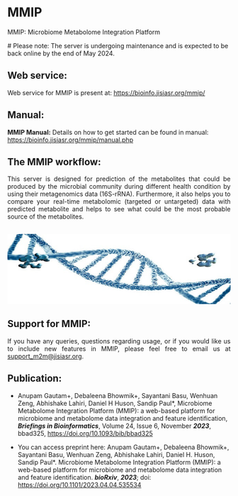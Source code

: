 # MMIP 
MMIP: Microbiome Metabolome Integration Platform

#<span color="red"> Please note: The server is undergoing maintenance and is expected to be back online by the end of May 2024.</span>

## Web service:  

Web service for MMIP is present at: https://bioinfo.jisiasr.org/mmip/  


## Manual:  

<b>MMIP Manual:</b> Details on how to get started can be found in manual: https://bioinfo.jisiasr.org/mmip/manual.php


## The MMIP workflow:
<div align="justify">This server is designed for prediction of the metabolites that could be produced by the microbial community during different health condition by using their metagenomics data (16S-rRNA). Furthermore, it also helps you to compare your real-time metabolomic (targeted or untargeted) data with predicted metabolite and helps to see what could be the most probable source of the metabolites.</div> <br>


<p align="center"><img src="img/img.jpg" alt="Logo"></p>


##  Support for MMIP:
<div align="justify">If you have any queries, questions regarding usage, or if you would like us to include new features in MMIP, please feel free to email us at <a href="mailto:support_m2m@csiriicb.res.in" target="_blank" rel="noopener noreferrer">support_m2m@jisiasr.org</a>.</div> 

## Publication: 

- Anupam Gautam+, Debaleena Bhowmik+, Sayantani Basu, Wenhuan Zeng, Abhishake Lahiri, Daniel H Huson, Sandip Paul*, Microbiome Metabolome Integration 
Platform (MMIP): a web-based platform for microbiome and metabolome data integration and feature identification, ***Briefings in Bioinformatics***, Volume 
24, Issue 6, November ***2023***, bbad325, https://doi.org/10.1093/bib/bbad325


- You can access preprint here: Anupam Gautam+, Debaleena Bhowmik+, Sayantani Basu, Wenhuan Zeng, Abhishake Lahiri, Daniel H. Huson, Sandip 
Paul*. Microbiome Metabolome Integration Platform (MMIP): a web-based platform for microbiome and metabolome data integration and feature 
identification. ***bioRxiv***, ***2023***; doi: https://doi.org/10.1101/2023.04.04.535534
